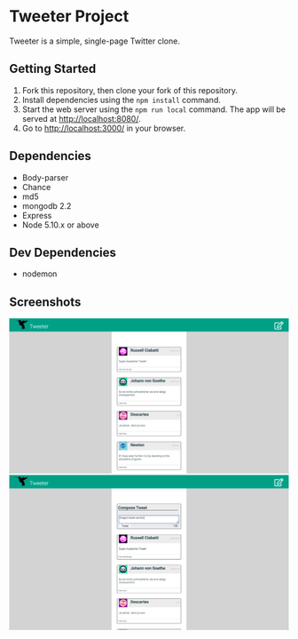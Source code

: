 # Tweeter Project

Tweeter is a simple, single-page Twitter clone.


## Getting Started

1. Fork this repository, then clone your fork of this repository.
2. Install dependencies using the `npm install` command.
3. Start the web server using the `npm run local` command. The app will be served at <http://localhost:8080/>.
4. Go to <http://localhost:3000/> in your browser.

## Dependencies
- Body-parser
- Chance
- md5
- mongodb 2.2
- Express
- Node 5.10.x or above

## Dev Dependencies
- nodemon

## Screenshots

![Tweets](https://github.com/Copterdoctor/tweeter/blob/master/Screenshots/Tweets.png)
![New Tweet](https://github.com/Copterdoctor/tweeter/blob/master/Screenshots/New_Tweet.png)
